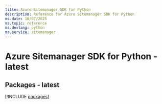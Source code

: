 ```yaml
---
title: Azure Sitemanager SDK for Python
description: Reference for Azure Sitemanager SDK for Python
ms.date: 10/07/2025
ms.topic: reference
ms.devlang: python
ms.service: sitemanager
---
```

# Azure Sitemanager SDK for Python - latest
## Packages - latest
[!INCLUDE [packages](sitemanager-index.md)]